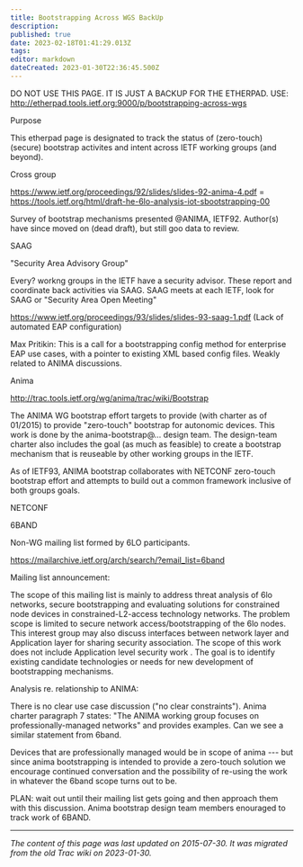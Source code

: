 ```yaml
---
title: Bootstrapping Across WGS BackUp
description: 
published: true
date: 2023-02-18T01:41:29.013Z
tags: 
editor: markdown
dateCreated: 2023-01-30T22:36:45.500Z
---
```


DO NOT USE THIS PAGE. IT IS JUST A BACKUP FOR THE ETHERPAD. USE: http://etherpad.tools.ietf.org:9000/p/bootstrapping-across-wgs

Purpose

This etherpad page is designated to track the status of (zero-touch) (secure) bootstrap activites and intent across IETF working groups (and beyond).

Cross group

https://www.ietf.org/proceedings/92/slides/slides-92-anima-4.pdf = https://tools.ietf.org/html/draft-he-6lo-analysis-iot-sbootstrapping-00

Survey of bootstrap mechanisms presented @ANIMA, IETF92. Author(s) have since moved on (dead draft), but still goo data to review.

SAAG

"Security Area Advisory Group"

Every? workng groups in the IETF have a security advisor. These report and coordinate back activities via SAAG. SAAG meets at each IETF, look for SAAG or "Security Area Open Meeting"

https://www.ietf.org/proceedings/93/slides/slides-93-saag-1.pdf (Lack of automated EAP configuration)

Max Pritikin: This is a call for a bootstrapping config method for enterprise EAP use cases, with a pointer to existing XML based config files. Weakly related to ANIMA discussions.

Anima

http://trac.tools.ietf.org/wg/anima/trac/wiki/Bootstrap

The ANIMA WG bootstrap effort targets to provide (with charter as of 01/2015) to provide "zero-touch" bootstrap for autonomic devices. This work is done by the anima-bootstrap@… design team. The design-team charter also includes the goal (as much as feasible) to create a bootstrap mechanism that is reuseable by other working groups in the IETF.

As of IETF93, ANIMA bootstrap collaborates with NETCONF zero-touch bootstrap effort and attempts to build out a common framework inclusive of both groups goals.

NETCONF

6BAND

Non-WG mailing list formed by 6LO participants.

https://mailarchive.ietf.org/arch/search/?email_list=6band

Mailing list announcement:

The scope of this mailing list is mainly to address threat analysis of 6lo networks, secure bootstrapping and evaluating solutions for constrained node devices in constrained-L2-access technology networks. The problem scope is limited to secure network access/bootstrapping of the 6lo nodes. This interest group may also discuss interfaces between network layer and Application layer for sharing security association. The scope of this work does not include Application level security work . The goal is to identify existing candidate technologies or needs for new development of bootstrapping mechanisms.

Analysis re. relationship to ANIMA:

There is no clear use case discussion ("no clear constraints"). Anima charter paragraph 7 states: "The ANIMA working group focuses on professionally-managed networks" and provides examples. Can we see a similar statement from 6band.

Devices that are professionally managed would be in scope of anima --- but since anima bootstrapping is intended to provide a zero-touch solution we encourage continued conversation and the possibility of re-using the work in whatever the 6band scope turns out to be.

PLAN: wait out until their mailing list gets going and then approach them with this discussion. Anima bootstrap design team members enouraged to track work of 6BAND.
&nbsp;
&nbsp;
&nbsp;

---

*The content of this page was last updated on 2015-07-30. It was migrated from the old Trac wiki on 2023-01-30.*